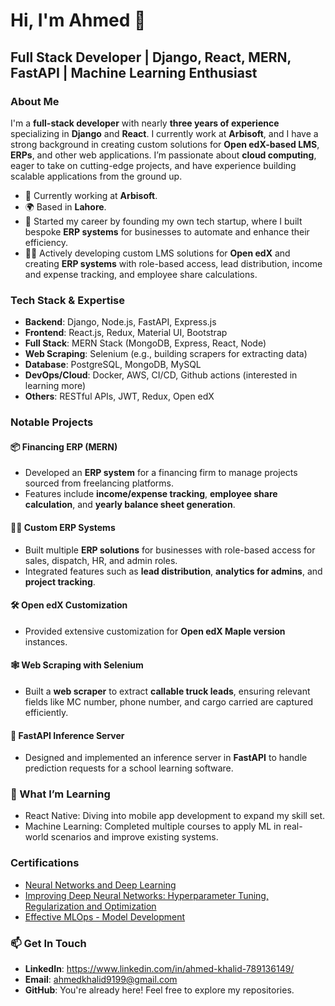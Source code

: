 # Hi, I'm Ahmed 👋

## Full Stack Developer | Django, React, MERN, FastAPI | Machine Learning Enthusiast

### About Me
I'm a **full-stack developer** with nearly **three years of experience** specializing in **Django** and **React**. I currently work at **Arbisoft**, and I have a strong background in creating custom solutions for **Open edX-based LMS**, **ERPs**, and other web applications. I’m passionate about **cloud computing**, eager to take on cutting-edge projects, and have experience building scalable applications from the ground up.

- 🏢 Currently working at **Arbisoft**.
- 🌍 Based in **Lahore**.
- 💼 Started my career by founding my own tech startup, where I built bespoke **ERP systems** for businesses to automate and enhance their efficiency.
- 👨‍💻 Actively developing custom LMS solutions for **Open edX** and creating **ERP systems** with role-based access, lead distribution, income and expense tracking, and employee share calculations.

### Tech Stack & Expertise
- **Backend**: Django, Node.js, FastAPI, Express.js
- **Frontend**: React.js, Redux, Material UI, Bootstrap
- **Full Stack**: MERN Stack (MongoDB, Express, React, Node)
- **Web Scraping**: Selenium (e.g., building scrapers for extracting data)
- **Database**: PostgreSQL, MongoDB, MySQL
- **DevOps/Cloud**: Docker, AWS, CI/CD, Github actions (interested in learning more)
- **Others**: RESTful APIs, JWT, Redux, Open edX

### Notable Projects

#### 📦 Financing ERP (MERN)
- Developed an **ERP system** for a financing firm to manage projects sourced from freelancing platforms.
- Features include **income/expense tracking**, **employee share calculation**, and **yearly balance sheet generation**.

#### 🧑‍🏭 Custom ERP Systems
- Built multiple **ERP solutions** for businesses with role-based access for sales, dispatch, HR, and admin roles.
- Integrated features such as **lead distribution**, **analytics for admins**, and **project tracking**.

#### 🛠 Open edX Customization
- Provided extensive customization for **Open edX Maple version** instances.

#### 🕸️ Web Scraping with Selenium
- Built a **web scraper** to extract **callable truck leads**, ensuring relevant fields like MC number, phone number, and cargo carried are captured efficiently.

#### 🚀 FastAPI Inference Server
- Designed and implemented an inference server in **FastAPI** to handle prediction requests for a school learning software.

### 🌱 What I’m Learning
- React Native: Diving into mobile app development to expand my skill set.
- Machine Learning: Completed multiple courses to apply ML in real-world scenarios and improve existing systems.

### Certifications
- [Neural Networks and Deep Learning](https://coursera.org/share/ad06ba088c517bd99bd27e5641fb2abe)
- [Improving Deep Neural Networks: Hyperparameter Tuning, Regularization and Optimization](https://coursera.org/share/83996e1a778f1d9e138a8bd06643205f)
- [Effective MLOps - Model Development](https://www.credential.net/f30199f2-c7cd-4926-b2a0-9914c1cbdff6#gs.hmo44g#acc.HzrLZ32g)

### 📫 Get In Touch
- **LinkedIn**: https://www.linkedin.com/in/ahmed-khalid-789136149/
- **Email**: ahmedkhalid9199@gmail.com
- **GitHub**: You're already here! Feel free to explore my repositories.
